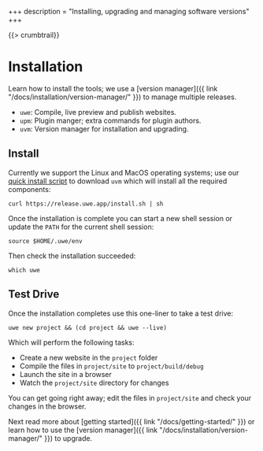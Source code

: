 +++
description = "Installing, upgrading and managing software versions"
+++

{{> crumbtrail}}

# Installation

Learn how to install the tools; we use a [version manager]({{ link "/docs/installation/version-manager/" }}) to manage multiple releases.

* `uwe`: Compile, live preview and publish websites.
* `upm`: Plugin manger; extra commands for plugin authors.
* `uvm`: Version manager for installation and upgrading.

## Install

Currently we support the Linux and MacOS operating systems; use our [quick install script](https://release.uwe.app/install.sh) to download `uvm` which will install all the required components:

```text
curl https://release.uwe.app/install.sh | sh
```

Once the installation is complete you can start a new shell session or update the `PATH` for the current shell session:

```text
source $HOME/.uwe/env
```

Then check the installation succeeded:

```text
which uwe
```

## Test Drive

Once the installation completes use this one-liner to take a test drive:

```text
uwe new project && (cd project && uwe --live)
```

Which will perform the following tasks:

* Create a new website in the `project` folder
* Compile the files in `project/site` to `project/build/debug`
* Launch the site in a browser
* Watch the `project/site` directory for changes

You can get going right away; edit the files in `project/site` and check your changes in the browser.

Next read more about [getting started]({{ link "/docs/getting-started/" }}) or learn how to use the [version manager]({{ link "/docs/installation/version-manager/" }}) to upgrade.

